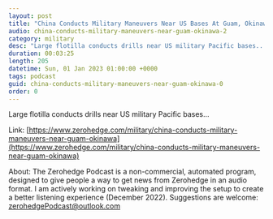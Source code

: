 ```yaml
---
layout: post
title: "China Conducts Military Maneuvers Near US Bases At Guam, Okinawa"
audio: china-conducts-military-maneuvers-near-guam-okinawa-2
category: military
desc: "Large flotilla conducts drills near US military Pacific bases..."
duration: 00:03:25
length: 205
datetime: Sun, 01 Jan 2023 01:00:00 +0000
tags: podcast
guid: china-conducts-military-maneuvers-near-guam-okinawa-0
order: 0
---
```

Large flotilla conducts drills near US military Pacific bases...

Link: [https://www.zerohedge.com/military/china-conducts-military-maneuvers-near-guam-okinawa](https://www.zerohedge.com/military/china-conducts-military-maneuvers-near-guam-okinawa)

About: The Zerohedge Podcast is a non-commercial, automated program, designed to give people a way to get news from Zerohedge in an audio format.  I am actively working on tweaking and improving the setup to create a better listening experience (December 2022).  Suggestions are welcome: [zerohedgePodcast@outlook.com](mailto:zerohedgePodcast@outlook.com)